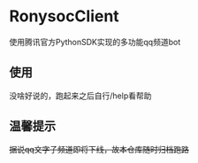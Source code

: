 # RonysocClient
使用腾讯官方PythonSDK实现的多功能qq频道bot

## 使用
没啥好说的，跑起来之后自行/help看帮助

## 温馨提示
~~据说qq文字子频道即将下线，故本仓库随时归档跑路~~
